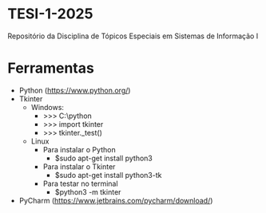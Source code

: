# TESI-1-2025
Repositório da Disciplina de Tópicos Especiais em Sistemas de Informação I
# Ferramentas
 - Python (https://www.python.org/)
 - Tkinter 
   - Windows:
     - \>>> C:\python
     - \>>> import tkinter
     - \>>> tkinter._test()
   - Linux
     - Para instalar o Python
       - $sudo apt-get install python3
     - Para instalar o Tkinter
       - $sudo apt-get install python3-tk
     - Para testar no terminal
       - $python3 -m tkinter
 - PyCharm (https://www.jetbrains.com/pycharm/download/)
